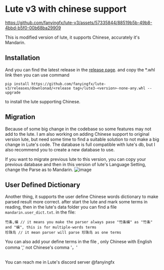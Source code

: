 # Lute v3 with chinese support



https://github.com/fanyingfx/lute-v3/assets/57335844/88519b5b-49b8-4bbd-b5f0-00b68ba29909



This is modified version of lute, it supports Chinese, accurately it's Mandarin.

## Installation
And you can find the latest release in the [release page](https://github.com/fanyingfx/lute-v3/releases).
and copy the *.whl link then you can use command 
```
pip install https://github.com/fanyingfx/lute-v3/releases/downlonad/<release tag>/lute3-<version>-none-any.whl --upgrade
```
to install the lute supporting Chinese.

## Migration
Because of some big change in the codebase so some features may not add to the lute.
I am also working on adding Chinese support to original version lute, but need some time to find a suitable solution to not make a big change in Lute's code.
The database is full compatible with lute's db, but I also recommend you to create a new database to use.

If you want to migrate previous lute to this version, you can copy your previous database and then in this version of lute's Language Setting,
change the Parse as to Mandarin.
![image](https://github.com/fanyingfx/lute-v3/assets/57335844/7ce900cb-fd09-4962-9214-37c45762ae41)

## User Defined Dictionary
Another thing, it supports the user define Chinese words dictionary to make parsed result more correct.
after start the lute and mark some terms in reading, then in the lute's data folder you can find a file `mandarin.user_dict.txt`.
in the file: 
```
竹条,编 // it means you make the parser always pase "竹条编" as "竹条" and "编", this is for multiple-words terms
珍珠鸟 // it mean parser will parse 珍珠鸟 as one terms
```
You can also add your define terms in the file , only Chinese  with English comma ',' not Chinese's comma '，'



## 
You can reach me in Lute's discord server @fanyingfx


